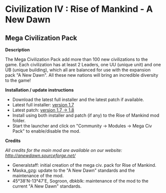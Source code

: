# Civilization IV : Rise of Mankind - A New Dawn
## Mega Civilization Pack

**Description** 

The Mega Civilization Pack add more than 100 new civilizations to the game. Each civilization has at least 2 Leaders, one UU (unique unit) and one UB (unique building), which all are balanced for use with the expansion pack "A New Dawn". All these new nations will bring an incredible diversity to the game!

**Installation / update instructions**

- Download the latest full installer and the latest patch if available.
- Latest full installer: [version 1.7](https://sourceforge.net/projects/anewdawn/files/MegaCivPack/rand_mcp_full_installer_2016-06_1.7.exe/download)
- Latest patch: [version 1.7 -> 1.8](https://sourceforge.net/projects/anewdawn/files/MegaCivPack/rand_mcp_patch_1.7_to_1.8.exe/download)
- Install using both installer and patch (if any) to the Rise of Mankind mod folder.
- Start the launcher and click on "Community -> Modules -> Mega Civ Pack" to enable/disable the mod.

**Credits**

_All credits for the main mod are available on our website: http://anewdawn.sourceforge.net/_

- Generalstaff: initial creation of the mega civ. pack for Rise of Mankind.
- Maska_gzg: update to the "A New Dawn" standards and the maintenance of the mod.
- 45°38'N-13°47'E, Sogroon, dbkblk: maintenance of the mod to the current "A New Dawn" standards.
